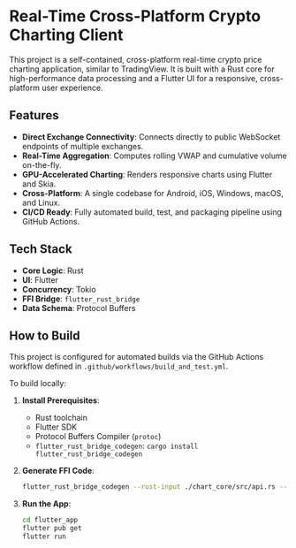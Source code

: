 # Real-Time Cross-Platform Crypto Charting Client

This project is a self-contained, cross-platform real-time crypto price charting application, similar to TradingView. It is built with a Rust core for high-performance data processing and a Flutter UI for a responsive, cross-platform user experience.

## Features

- **Direct Exchange Connectivity**: Connects directly to public WebSocket endpoints of multiple exchanges.
- **Real-Time Aggregation**: Computes rolling VWAP and cumulative volume on-the-fly.
- **GPU-Accelerated Charting**: Renders responsive charts using Flutter and Skia.
- **Cross-Platform**: A single codebase for Android, iOS, Windows, macOS, and Linux.
- **CI/CD Ready**: Fully automated build, test, and packaging pipeline using GitHub Actions.

## Tech Stack

- **Core Logic**: Rust
- **UI**: Flutter
- **Concurrency**: Tokio
- **FFI Bridge**: `flutter_rust_bridge`
- **Data Schema**: Protocol Buffers

## How to Build

This project is configured for automated builds via the GitHub Actions workflow defined in `.github/workflows/build_and_test.yml`.

To build locally:

1.  **Install Prerequisites**:
    -   Rust toolchain
    -   Flutter SDK
    -   Protocol Buffers Compiler (`protoc`)
    -   `flutter_rust_bridge_codegen`: `cargo install flutter_rust_bridge_codegen`

2.  **Generate FFI Code**:
    ```bash
    flutter_rust_bridge_codegen --rust-input ./chart_core/src/api.rs --dart-output ./flutter_app/lib/src/rust/frb_generated.dart --c-output ./flutter_app/ios/Runner/generated.h
    ```

3.  **Run the App**:
    ```bash
    cd flutter_app
    flutter pub get
    flutter run
    ```